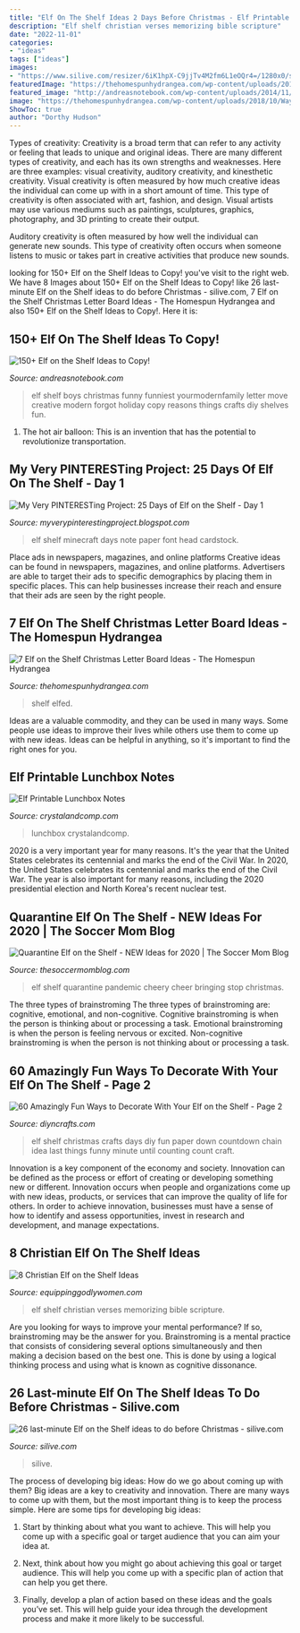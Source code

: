 ```yaml
---
title: "Elf On The Shelf Ideas 2 Days Before Christmas - Elf Printable Lunchbox Notes"
description: "Elf shelf christian verses memorizing bible scripture"
date: "2022-11-01"
categories:
- "ideas"
tags: ["ideas"]
images:
- "https://www.silive.com/resizer/6iK1hpX-C9jjTv4M2fm6L1eOQr4=/1280x0/smart/advancelocal-adapter-image-uploads.s3.amazonaws.com/image.silive.com/home/silive-media/width2048/img/entertainment_impact_home/photo/elfjpg-c2ae77f2eba64323.jpg"
featuredImage: "https://thehomespunhydrangea.com/wp-content/uploads/2018/10/Ways-to-Display-Your-Elf-on-a-Shelf--683x1024.png"
featured_image: "http://andreasnotebook.com/wp-content/uploads/2014/11/1.39.jpg"
image: "https://thehomespunhydrangea.com/wp-content/uploads/2018/10/Ways-to-Display-Your-Elf-on-a-Shelf--683x1024.png"
ShowToc: true
author: "Dorthy Hudson"
---
```



Types of creativity:
Creativity is a broad term that can refer to any activity or feeling that leads to unique and original ideas. There are many different types of creativity, and each has its own strengths and weaknesses. Here are three examples: visual creativity, auditory creativity, and kinesthetic creativity.
Visual creativity is often measured by how much creative ideas the individual can come up with in a short amount of time. This type of creativity is often associated with art, fashion, and design. Visual artists may use various mediums such as paintings, sculptures, graphics, photography, and 3D printing to create their output.

Auditory creativity is often measured by how well the individual can generate new sounds. This type of creativity often occurs when someone listens to music or takes part in creative activities that produce new sounds.

	

		
looking for 150+ Elf on the Shelf Ideas to Copy! you've visit to the right web. We have 8 Images about 150+ Elf on the Shelf Ideas to Copy! like 26 last-minute Elf on the Shelf ideas to do before Christmas - silive.com, 7 Elf on the Shelf Christmas Letter Board Ideas - The Homespun Hydrangea and also 150+ Elf on the Shelf Ideas to Copy!. Here it is:
		
    
## 150+ Elf On The Shelf Ideas To Copy!

<img loading=lazy src="http://andreasnotebook.com/wp-content/uploads/2014/11/1.39.jpg" onerror="this.onerror=null;this.src='https://tse1.mm.bing.net/th?id=OIP.4aGPNpykfTDYmfOdkOhGfAHaKj&amp;pid=15.1';" alt="150+ Elf on the Shelf Ideas to Copy!">

_Source: andreasnotebook.com_

>elf shelf boys christmas funny funniest yourmodernfamily letter move creative modern forgot holiday copy reasons things crafts diy shelves fun. 

	

1. The hot air balloon: This is an invention that has the potential to revolutionize transportation.

    
## My Very PINTERESTing Project: 25 Days Of Elf On The Shelf - Day 1

<img loading=lazy src="https://3.bp.blogspot.com/-OVO6UEGT-Yg/Vl3JgRsbsyI/AAAAAAAAIjc/6h0vMwf1p2E/s1600/MINECRAFT%2BELF%2BON%2BTHE%2BSHELF%2B-%2BPage%2B001.jpg" onerror="this.onerror=null;this.src='https://tse3.mm.bing.net/th?id=OIP.eWdsJzevR5M4z1bEK_3cxgHaJl&amp;pid=15.1';" alt="My Very PINTERESTing Project: 25 Days of Elf on the Shelf - Day 1">

_Source: myverypinterestingproject.blogspot.com_

>elf shelf minecraft days note paper font head cardstock. 

	

Place ads in newspapers, magazines, and online platforms
Creative ideas can be found in newspapers, magazines, and online platforms. Advertisers are able to target their ads to specific demographics by placing them in specific places. This can help businesses increase their reach and ensure that their ads are seen by the right people.

    
## 7 Elf On The Shelf Christmas Letter Board Ideas - The Homespun Hydrangea

<img loading=lazy src="https://thehomespunhydrangea.com/wp-content/uploads/2018/10/Ways-to-Display-Your-Elf-on-a-Shelf--683x1024.png" onerror="this.onerror=null;this.src='https://tse1.mm.bing.net/th?id=OIP.xCWO1liN1qezQ6jqWDvUdQHaLG&amp;pid=15.1';" alt="7 Elf on the Shelf Christmas Letter Board Ideas - The Homespun Hydrangea">

_Source: thehomespunhydrangea.com_

>shelf elfed. 

	

Ideas are a valuable commodity, and they can be used in many ways. Some people use ideas to improve their lives while others use them to come up with new ideas. Ideas can be helpful in anything, so it's important to find the right ones for you.

    
## Elf Printable Lunchbox Notes

<img loading=lazy src="https://crystalandcomp.com/wp-content/uploads/2019/12/elf-on-the-shelf-lunchbox-notes-.jpg" onerror="this.onerror=null;this.src='https://tse1.mm.bing.net/th?id=OIP.LvK4NsESW4fTn1ZzZhDQ_QHaP7&amp;pid=15.1';" alt="Elf Printable Lunchbox Notes">

_Source: crystalandcomp.com_

>lunchbox crystalandcomp. 

	

2020 is a very important year for many reasons. It's the year that the United States celebrates its centennial and marks the end of the Civil War.
In 2020, the United States celebrates its centennial and marks the end of the Civil War. The year is also important for many reasons, including the 2020 presidential election and North Korea's recent nuclear test.

    
## Quarantine Elf On The Shelf - NEW Ideas For 2020 | The Soccer Mom Blog

<img loading=lazy src="https://thesoccermomblog.com/wp-content/uploads/2020/11/Pandemic-Elf-Pin.jpg" onerror="this.onerror=null;this.src='https://tse2.mm.bing.net/th?id=OIP.aqsTv5jYK9pWSxU2eLVecAHaO0&amp;pid=15.1';" alt="Quarantine Elf on the Shelf - NEW Ideas for 2020 | The Soccer Mom Blog">

_Source: thesoccermomblog.com_

>elf shelf quarantine pandemic cheery cheer bringing stop christmas. 

	

The three types of brainstroming
The three types of brainstroming are: cognitive, emotional, and non-cognitive. Cognitive brainstroming is when the person is thinking about or processing a task. Emotional brainstroming is when the person is feeling nervous or excited. Non-cognitive brainstroming is when the person is not thinking about or processing a task.

    
## 60 Amazingly Fun Ways To Decorate With Your Elf On The Shelf - Page 2

<img loading=lazy src="http://www.diyncrafts.com/wp-content/uploads/2015/10/39-countdown.jpg" onerror="this.onerror=null;this.src='https://tse3.mm.bing.net/th?id=OIP.a3nI2qeK-PkyvW4BFpE_FAHaLH&amp;pid=15.1';" alt="60 Amazingly Fun Ways to Decorate With Your Elf on the Shelf - Page 2">

_Source: diyncrafts.com_

>elf shelf christmas crafts days diy fun paper down countdown chain idea last things funny minute until counting count craft. 

	

Innovation is a key component of the economy and society. Innovation can be defined as the process or effort of creating or developing something new or different. Innovation occurs when people and organizations come up with new ideas, products, or services that can improve the quality of life for others. In order to achieve innovation, businesses must have a sense of how to identify and assess opportunities, invest in research and development, and manage expectations.

    
## 8 Christian Elf On The Shelf Ideas

<img loading=lazy src="http://equippinggodlywomen.com/wp-content/uploads/2015/12/Christian-Elf-on-the-Shelf-Ideas-5-600x450.jpg" onerror="this.onerror=null;this.src='https://tse1.mm.bing.net/th?id=OIP.NgHK4VVaJmypOd2bYnKFcQHaFj&amp;pid=15.1';" alt="8 Christian Elf on the Shelf Ideas">

_Source: equippinggodlywomen.com_

>elf shelf christian verses memorizing bible scripture. 

	

Are you looking for ways to improve your mental performance? If so, brainstroming may be the answer for you. Brainstroming is a mental practice that consists of considering several options simultaneously and then making a decision based on the best one. This is done by using a logical thinking process and using what is known as cognitive dissonance.

    
## 26 Last-minute Elf On The Shelf Ideas To Do Before Christmas - Silive.com

<img loading=lazy src="https://www.silive.com/resizer/6iK1hpX-C9jjTv4M2fm6L1eOQr4=/1280x0/smart/advancelocal-adapter-image-uploads.s3.amazonaws.com/image.silive.com/home/silive-media/width2048/img/entertainment_impact_home/photo/elfjpg-c2ae77f2eba64323.jpg" onerror="this.onerror=null;this.src='https://tse2.mm.bing.net/th?id=OIP.w5VYWhmN-o19rptwVepidQHaHa&amp;pid=15.1';" alt="26 last-minute Elf on the Shelf ideas to do before Christmas - silive.com">

_Source: silive.com_

>silive. 

	

The process of developing big ideas: How do we go about coming up with them?
Big ideas are a key to creativity and innovation. There are many ways to come up with them, but the most important thing is to keep the process simple. Here are some tips for developing big ideas:
1. Start by thinking about what you want to achieve. This will help you come up with a specific goal or target audience that you can aim your idea at.

2. Next, think about how you might go about achieving this goal or target audience. This will help you come up with a specific plan of action that can help you get there.

3. Finally, develop a plan of action based on these ideas and the goals you’ve set. This will help guide your idea through the development process and make it more likely to be successful.

